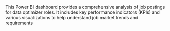 This Power BI dashboard provides a comprehensive analysis of job postings for data optimizer roles. It includes key performance indicators (KPIs) and various visualizations to help understand job market trends and requirements
